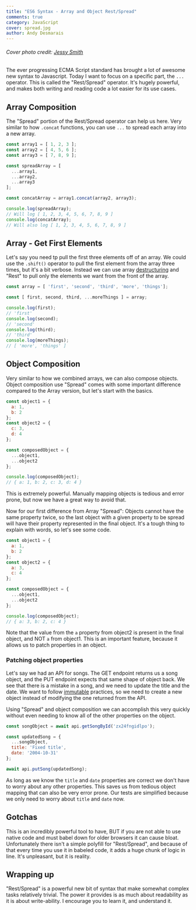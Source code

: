 ```yaml
---
title: "ES6 Syntax - Array and Object Rest/Spread"
comments: true
category: JavaScript
cover: spread.jpg
author: Andy Desmarais
---
```


###### Cover photo credit: [Jessy Smith](https://unsplash.com/@jessysmith)

The ever progressing ECMA Script standard has brought a lot of awesome new syntax to Javascript. Today I want to focus on a specific part, the `...` operator. This is called the "Rest/Spread" operator. It's hugely powerful, and makes both writing and reading code a lot easier for its use cases.

## Array Composition

The "Spread" portion of the Rest/Spread operator can help us here. Very similar to how `.concat` functions, you can use `...` to spread each array into a new array.

```javascript
const array1 = [ 1, 2, 3 ];
const array2 = [ 4, 5, 6 ];
const array3 = [ 7, 8, 9 ];

const spreadArray = [
  ...array1,
  ...array2,
  ...array3
];

const concatArray = array1.concat(array2, array3);

console.log(spreadArray);
// Will log [ 1, 2, 3, 4, 5, 6, 7, 8, 9 ]
console.log(concatArray);
// Will also log [ 1, 2, 3, 4, 5, 6, 7, 8, 9 ]
```

## Array - Get First Elements

Let's say you need tp pull the first three elements off of an array. We could use the `.shift()` operator to pull the first element from the array three times, but it's a bit verbose. Instead we can use array [destructuring](https://developer.mozilla.org/en-US/docs/Web/JavaScript/Reference/Operators/Destructuring_assignment) and "Rest" to pull only the elements we want from the front of the array.

```javascript
const array = [ 'first', 'second', 'third', 'more', 'things'];

const [ first, second, third, ...moreThings ] = array;

console.log(first);
// 'first'
console.log(second);
// 'second'
console.log(third);
// 'third'
console.log(moreThings);
// [ 'more', 'things' ]
```

## Object Composition

Very similar to how we combined arrays, we can also compose objects. Object composition use "Spread" comes with some important difference compared to the Array version, but let's start with the basics.

```javascript
const object1 = {
  a: 1,
  b: 2
};
const object2 = {
  c: 3,
  d: 4
};

const composedObject = {
  ...object1,
  ...object2
};

console.log(composedObject);
// { a: 1, b: 2, c: 3, d: 4 }
```

This is extremely powerful. Manually mapping objects is tedious and error prone, but now we have a great way to avoid that.

Now for our first difference from Array "Spread": Objects cannot have the same property twice, so the last object with a given property to be spread will have their property represented in the final object. It's a tough thing to explain with words, so let's see some code.

```javascript
const object1 = {
  a: 1,
  b: 2
};
const object2 = {
  a: 3,
  c: 4
};

const composedObject = {
  ...object1,
  ...object2
};

console.log(composedObject);
// { a: 3, b: 2, c: 4 }
```

Note that the value from the `a` property from object2 is present in the final object, and NOT `a` from object1. This is an important feature, because it allows us to patch properties in an object.

### Patching object properties

Let's say we had an API for songs. The GET endpoint returns us a song object, and the PUT endpoint expects that same shape of object back. We see that there is a mistake in a song, and we need to update the title and the date. We want to follow [immutable](https://en.wikipedia.org/wiki/Immutable_object) practices, so we need to create a new object instead of modifying the one returned from the API.

Using "Spread" and object composition we can accomplish this very quickly without even needing to know all of the other properties on the object.

```javascript
const songObject = await api.getSongById('zx24fngidlpo');

const updatedSong = {
  ...songObject,
  title: 'Fixed title',
  date: '2004-10-31'
};

await api.putSong(updatedSong);
```

As long as we know the `title` and `date` properties are correct we don't have to worry about any other properties. This saves us from tedious object mapping that can also be very error prone. Our tests are simplified because we only need to worry about `title` and `date` now.

## Gotchas

This is an incredibly powerful tool to have, BUT if you are not able to use native code and must babel down for older browsers it can cause bloat. Unfortunately there isn't a simple polyfill for "Rest/Spread", and because of that every time you use it in babeled code, it adds a huge chunk of logic in line. It's unpleasant, but it is reality.

## Wrapping up

"Rest/Spread" is a powerful new bit of syntax that make somewhat complex tasks relatively trivial. The power it provides is as much about readability as it is about write-ability. I encourage you to learn it, and understand it.
